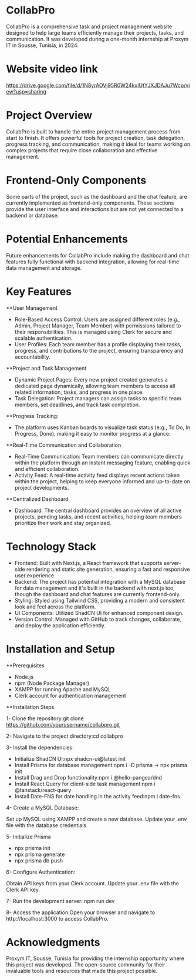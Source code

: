 # CollabPro
CollabPro is a comprehensive task and project management website designed to help large teams efficiently manage their projects, tasks, and communication. It was developed during a one-month internship at Proxym IT in Sousse, Tunisia, in 2024.

# Website video link
https://drive.google.com/file/d/1N8yrAOVj95R0W24kxIUtYJXJDAJu7Wcp/view?usp=sharing

# Project Overview
CollabPro is built to handle the entire project management process from start to finish. It offers powerful tools for project creation, task delegation, progress tracking, and communication, making it ideal for teams working on complex projects that require close collaboration and effective management.

# Frontend-Only Components
Some parts of the project, such as the dashboard and the chat feature, are currently implemented as frontend-only components. These sections provide the user interface and interactions but are not yet connected to a backend or database.

# Potential Enhancements
Future enhancements for CollabPro include making the dashboard and chat features fully functional with backend integration, allowing for real-time data management and storage.

# Key Features
**User Management
- Role-Based Access Control: Users are assigned different roles (e.g., Admin, Project Manager, Team Member) with permissions tailored to their responsibilities. This is managed using Clerk for secure and scalable authentication.
- User Profiles: Each team member has a profile displaying their tasks, progress, and contributions to the project, ensuring transparency and accountability.
  
**Project and Task Management
- Dynamic Project Pages: Every new project created generates a dedicated page dynamically, allowing team members to access all related information, tasks, and progress in one place.
- Task Delegation: Project managers can assign tasks to specific team members, set deadlines, and track task completion.
  
**Progress Tracking:
- The platform uses Kanban boards to visualize task status (e.g., To Do, In Progress, Done), making it easy to monitor progress at a glance.
  
**Real-Time Communication and Collaboration
- Real-Time Communication: Team members can communicate directly within the platform through an instant messaging feature, enabling quick and efficient collaboration.
- Activity Feed: A real-time activity feed displays recent actions taken within the project, helping to keep everyone informed and up-to-date on project developments.
  
**Centralized Dashboard
- Dashboard: The central dashboard provides an overview of all active projects, pending tasks, and recent activities, helping team members prioritize their work and stay organized.

# Technology Stack
- Frontend: Built with Next.js, a React framework that supports server-side rendering and static site generation, ensuring a fast and responsive user experience.
- Backend: The project has potential integration with a MySQL database for data management and it's built in the backend with next.js too, though the dashboard and chat features are currently frontend-only.
- Styling: Styled using Tailwind CSS, providing a modern and consistent look and feel across the platform.
- UI Components: Utilized ShadCN UI for enhanced component design.
- Version Control: Managed with GitHub to track changes, collaborate, and deploy the application efficiently.

# Installation and Setup
**Prerequisites
- Node.js
- npm (Node Package Manager)
- XAMPP for running Apache and MySQL
- Clerk account for authentication management
  
**Installation Steps

1- Clone the repository:git clone https://github.com/yourusername/collabpro.git

2- Navigate to the project directory:cd collabpro

3- Install the dependencies:

- Initialize ShadCN UI:npx shadcn-ui@latest init
- Install Prisma for database management:npm i -D prisma -> npx prisma init
- Install Drag and Drop functionality:npm i @hello-pangea/dnd
- Install React Query for client-side task management:npm i @tanstack/react-query
- Install Date-FNS for date handling in the activity feed:npm i date-fns

4- Create a MySQL Database:

Set up MySQL using XAMPP and create a new database.
Update your .env file with the database credentials.

5- Initialize Prisma

- npx prisma init
- npx prisma generate
- npx prisma db push

6- Configure Authentication:

Obtain API keys from your Clerk account.
Update your .env file with the Clerk API key.

7- Run the development server: npm run dev

8- Access the application:Open your browser and navigate to http://localhost:3000 to access CollabPro.

# Acknowledgments
Proxym IT, Sousse, Tunisia for providing the internship opportunity where this project was developed.
The open-source community for their invaluable tools and resources that made this project possible.
